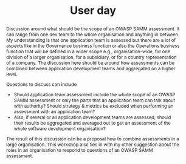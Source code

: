 ---
url: /user-day/organizational-scope-of-an-owasp-samm-assessment/
type: user-day
title: User day
name: What should be the organizational scope of an OWASP SAMM assessment?
speaker: Carsten Huth
image: /img/people/Carsten_Huth.jpg
affiliation: 
role: 
linkedin: "https://www.linkedin.com/in/carstenhuth/"
abstract: |
    Discussion around what should be the scope of an OWASP SAMM assessment. It can range from one dev team to the whole organisation and anything in between.
    My understanding is that one application team is assessed but there are a lot of aspects like in the Governance business function or also the Operations business function that will be defined in a wider scope e.g., organisation-wide, for one division of a larger organisation, for a subsidiary, or for a country representation of a company. 
    The discussion here should be around how assessments can be combined between application development teams and aggregated on a higher level.

    Questions to discuss can include
    -	Should application team assessment include the whole scope of an OWASP SAMM assessment or only the parts that an application team can talk about with authority? Should strategy & metrics be excluded when performing an assessment with an application team?
    -	Also, if several or all application development teams are assessed, should their results be aggregated and averaged out to get an assessment of the whole software development organisation?

    The result of this discussion can be a proposal how to combine assessments in a large organisation. 
    This workshop also ties in with my other suggestion about the roles in an organisation to respond to questions of an OWASP SAMM assessment.

bio: | 
    Carsten has over 10 years of experience in application security. He has carried out numerous AppSec program rollouts and deployments as a professional services consultant at HP and Fortify Software before becoming the practice principal of the Fortify professional services team in EMEA and managing a team of up to about eight software security consultants. 

    When joining Checkmarx in 2016, Carsten initially worked as the first Technical Account Manager (TAM) at Checkmarx in EMEA, handling some of the largest accounts of Checkmarx. After about 1.5 years in this role Carsten started building the team of technical account managers around him and a year later also the AppSec advisor team. Carsten has contributed to the OWASP SAMM project and has presented at various application security conferences.

---